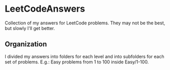 # LeetCodeAnswers
Collection of my answers for LeetCode problems. They may not be the best, but slowly I'll get better.

## Organization
I divided my answers into folders for each level and into subfolders for each set of problems. E.g.: Easy problems from 1 to 100 inside Easy/1-100.

